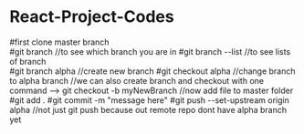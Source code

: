 # React-Project-Codes
#first clone master branch <br />
#git branch       //to see which branch you are in      #git branch --list    //to see lists of branch  
#git branch alpha    //create new branch
#git checkout alpha     //change branch to alpha branch     //we can also create branch and checkout with one command --> git checkout -b myNewBranch
//now add file to master folder 
#git add .
#git commit -m "message here"
#git push --set-upstream origin alpha         //not just git push because out remote repo dont have alpha branch yet


